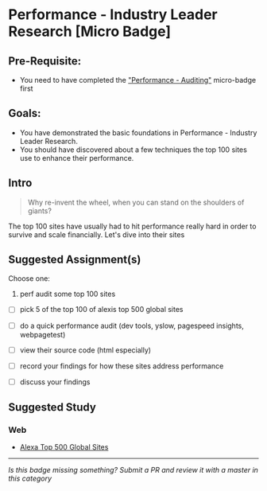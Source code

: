 Performance - Industry Leader Research [Micro Badge]
===================================================


Pre-Requisite:
--------------
- You need to have completed the ["Performance - Auditing"](_micro_auditing.md) micro-badge first


Goals:
------

- You have demonstrated the basic foundations in Performance - Industry Leader Research.
- You should have discovered about a few techniques the top 100 sites use to enhance their performance.


Intro
-----

> Why re-invent the wheel, when you can stand on the shoulders of giants?

The top 100 sites have usually had to hit performance really hard in order to survive and scale financially. Let's dive into their sites


Suggested Assignment(s)
----------------------

Choose one:

1) perf audit some top 100 sites
  - [ ] pick 5 of the top 100 of alexis top 500 global sites
  - [ ] do a quick performance audit (dev tools, yslow, pagespeed insights, webpagetest)
  - [ ] view their source code (html especially)
  - [ ] record your findings for how these sites address performance
  - [ ] discuss your findings


Suggested Study
---------------

### Web
- [Alexa Top 500 Global Sites](http://www.alexa.com/topsites)


-----

  *Is this badge missing something? Submit a PR and review it with a master in this category*
